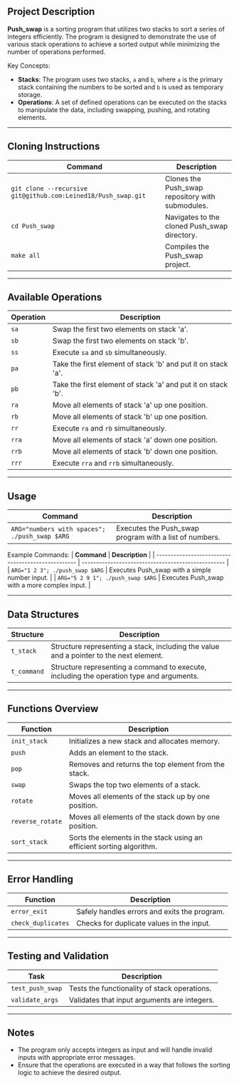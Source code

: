 
## Project Description

**Push_swap** is a sorting program that utilizes two stacks to sort a series of integers efficiently. The program is designed to demonstrate the use of various stack operations to achieve a sorted output while minimizing the number of operations performed.

Key Concepts:
- **Stacks**: The program uses two stacks, `a` and `b`, where `a` is the primary stack containing the numbers to be sorted and `b` is used as temporary storage.
- **Operations**: A set of defined operations can be executed on the stacks to manipulate the data, including swapping, pushing, and rotating elements.

---

## Cloning Instructions

| **Command**                                     | **Description**                                    |
| -------------------------------------------------- | -------------------------------------------------- |
| `git clone --recursive git@github.com:Leined18/Push_swap.git` | Clones the Push_swap repository with submodules.   |
| `cd Push_swap`                                 | Navigates to the cloned Push_swap directory.      |
| `make all`                                     | Compiles the Push_swap project.                   |

---

## Available Operations

| **Operation**                                  | **Description**                                    |
| -------------------------------------------------- | -------------------------------------------------- |
| `sa`                                           | Swap the first two elements on stack 'a'.        |
| `sb`                                           | Swap the first two elements on stack 'b'.        |
| `ss`                                           | Execute `sa` and `sb` simultaneously.            |
| `pa`                                           | Take the first element of stack 'b' and put it on stack 'a'. |
| `pb`                                           | Take the first element of stack 'a' and put it on stack 'b'. |
| `ra`                                           | Move all elements of stack 'a' up one position.  |
| `rb`                                           | Move all elements of stack 'b' up one position.  |
| `rr`                                           | Execute `ra` and `rb` simultaneously.            |
| `rra`                                          | Move all elements of stack 'a' down one position.|
| `rrb`                                          | Move all elements of stack 'b' down one position.|
| `rrr`                                          | Execute `rra` and `rrb` simultaneously.          |

---

## Usage

| **Command**                                     | **Description**                                    |
| -------------------------------------------------- | -------------------------------------------------- |
| `ARG="numbers with spaces"; ./push_swap $ARG`  | Executes the Push_swap program with a list of numbers. |

Example Commands:
| **Command**                                     | **Description**                                    |
| -------------------------------------------------- | -------------------------------------------------- |
| `ARG="1 2 3"; ./push_swap $ARG`                | Executes Push_swap with a simple number input.    |
| `ARG="5 2 9 1"; ./push_swap $ARG`              | Executes Push_swap with a more complex input.     |

---

## Data Structures

| **Structure**                                  | **Description**                                    |
| -------------------------------------------------- | -------------------------------------------------- |
| `t_stack`                                      | Structure representing a stack, including the value and a pointer to the next element. |
| `t_command`                                    | Structure representing a command to execute, including the operation type and arguments. |

---

## Functions Overview

| **Function**                                   | **Description**                                    |
| -------------------------------------------------- | -------------------------------------------------- |
| `init_stack`                                   | Initializes a new stack and allocates memory.     |
| `push`                                         | Adds an element to the stack.                      |
| `pop`                                          | Removes and returns the top element from the stack.|
| `swap`                                         | Swaps the top two elements of a stack.            |
| `rotate`                                       | Moves all elements of the stack up by one position.|
| `reverse_rotate`                               | Moves all elements of the stack down by one position.|
| `sort_stack`                                   | Sorts the elements in the stack using an efficient sorting algorithm. |

---

## Error Handling

| **Function**                                   | **Description**                                    |
| -------------------------------------------------- | -------------------------------------------------- |
| `error_exit`                                   | Safely handles errors and exits the program.      |
| `check_duplicates`                             | Checks for duplicate values in the input.         |

---

## Testing and Validation

| **Task**                                       | **Description**                                    |
| -------------------------------------------------- | -------------------------------------------------- |
| `test_push_swap`                               | Tests the functionality of stack operations.      |
| `validate_args`                                | Validates that input arguments are integers.      |

---

## Notes
- The program only accepts integers as input and will handle invalid inputs with appropriate error messages.
- Ensure that the operations are executed in a way that follows the sorting logic to achieve the desired output.

